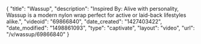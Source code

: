 {
    "title": "Wassup",
    "description": "Inspired By: Alive with personality, Wassup is a modern nylon wrap perfect for active or laid-back lifestyles alike.",
    "videoid": "69866840",
    "date_created": "1427403422",
    "date_modified": "1498861093",
    "type": "captivate",
    "layout": "video",
    "url": "\/v\/wassup\/69866840"
}